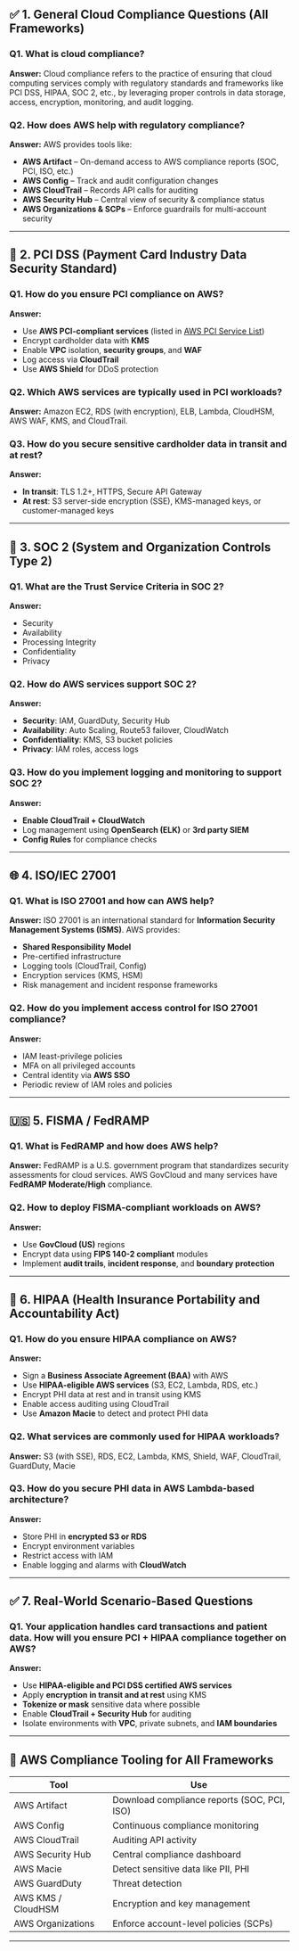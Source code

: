 ## ✅ **1. General Cloud Compliance Questions (All Frameworks)**

### Q1. What is cloud compliance?

**Answer:** Cloud compliance refers to the practice of ensuring that cloud computing services comply with regulatory standards and frameworks like PCI DSS, HIPAA, SOC 2, etc., by leveraging proper controls in data storage, access, encryption, monitoring, and audit logging.

### Q2. How does AWS help with regulatory compliance?

**Answer:** AWS provides tools like:

* **AWS Artifact** – On-demand access to AWS compliance reports (SOC, PCI, ISO, etc.)
* **AWS Config** – Track and audit configuration changes
* **AWS CloudTrail** – Records API calls for auditing
* **AWS Security Hub** – Central view of security & compliance status
* **AWS Organizations & SCPs** – Enforce guardrails for multi-account security

---

## 🔐 **2. PCI DSS (Payment Card Industry Data Security Standard)**

### Q1. How do you ensure PCI compliance on AWS?

**Answer:**

* Use **AWS PCI-compliant services** (listed in [AWS PCI Service List](https://aws.amazon.com/compliance/pci-dss-level-1-faqs/))
* Encrypt cardholder data with **KMS**
* Enable **VPC** isolation, **security groups**, and **WAF**
* Log access via **CloudTrail**
* Use **AWS Shield** for DDoS protection

### Q2. Which AWS services are typically used in PCI workloads?

**Answer:** Amazon EC2, RDS (with encryption), ELB, Lambda, CloudHSM, AWS WAF, KMS, and CloudTrail.

### Q3. How do you secure sensitive cardholder data in transit and at rest?

**Answer:**

* **In transit**: TLS 1.2+, HTTPS, Secure API Gateway
* **At rest**: S3 server-side encryption (SSE), KMS-managed keys, or customer-managed keys

---

## 📜 **3. SOC 2 (System and Organization Controls Type 2)**

### Q1. What are the Trust Service Criteria in SOC 2?

**Answer:**

* Security
* Availability
* Processing Integrity
* Confidentiality
* Privacy

### Q2. How do AWS services support SOC 2?

**Answer:**

* **Security**: IAM, GuardDuty, Security Hub
* **Availability**: Auto Scaling, Route53 failover, CloudWatch
* **Confidentiality**: KMS, S3 bucket policies
* **Privacy**: IAM roles, access logs

### Q3. How do you implement logging and monitoring to support SOC 2?

**Answer:**

* **Enable CloudTrail + CloudWatch**
* Log management using **OpenSearch (ELK)** or **3rd party SIEM**
* **Config Rules** for compliance checks

---

## 🌐 **4. ISO/IEC 27001**

### Q1. What is ISO 27001 and how can AWS help?

**Answer:** ISO 27001 is an international standard for **Information Security Management Systems (ISMS)**. AWS provides:

* **Shared Responsibility Model**
* Pre-certified infrastructure
* Logging tools (CloudTrail, Config)
* Encryption services (KMS, HSM)
* Risk management and incident response frameworks

### Q2. How do you implement access control for ISO 27001 compliance?

**Answer:**

* IAM least-privilege policies
* MFA on all privileged accounts
* Central identity via **AWS SSO**
* Periodic review of IAM roles and policies

---

## 🇺🇸 **5. FISMA / FedRAMP**

### Q1. What is FedRAMP and how does AWS help?

**Answer:** FedRAMP is a U.S. government program that standardizes security assessments for cloud services. AWS GovCloud and many services have **FedRAMP Moderate/High** compliance.

### Q2. How to deploy FISMA-compliant workloads on AWS?

**Answer:**

* Use **GovCloud (US)** regions
* Encrypt data using **FIPS 140-2 compliant** modules
* Implement **audit trails**, **incident response**, and **boundary protection**

---

## 🏥 **6. HIPAA (Health Insurance Portability and Accountability Act)**

### Q1. How do you ensure HIPAA compliance on AWS?

**Answer:**

* Sign a **Business Associate Agreement (BAA)** with AWS
* Use **HIPAA-eligible AWS services** (S3, EC2, Lambda, RDS, etc.)
* Encrypt PHI data at rest and in transit using KMS
* Enable access auditing using CloudTrail
* Use **Amazon Macie** to detect and protect PHI data

### Q2. What services are commonly used for HIPAA workloads?

**Answer:** S3 (with SSE), RDS, EC2, Lambda, KMS, Shield, WAF, CloudTrail, GuardDuty, Macie

### Q3. How do you secure PHI data in AWS Lambda-based architecture?

**Answer:**

* Store PHI in **encrypted S3 or RDS**
* Encrypt environment variables
* Restrict access with IAM
* Enable logging and alarms with **CloudWatch**

---

## ✅ **7. Real-World Scenario-Based Questions**

### Q1. Your application handles card transactions and patient data. How will you ensure PCI + HIPAA compliance together on AWS?

**Answer:**

* Use **HIPAA-eligible and PCI DSS certified AWS services**
* Apply **encryption in transit and at rest** using KMS
* **Tokenize or mask** sensitive data where possible
* Enable **CloudTrail + Security Hub** for auditing
* Isolate environments with **VPC**, private subnets, and **IAM boundaries**

---

## 🔧 AWS Compliance Tooling for All Frameworks

| Tool               | Use                                         |
| ------------------ | ------------------------------------------- |
| AWS Artifact       | Download compliance reports (SOC, PCI, ISO) |
| AWS Config         | Continuous compliance monitoring            |
| AWS CloudTrail     | Auditing API activity                       |
| AWS Security Hub   | Central compliance dashboard                |
| AWS Macie          | Detect sensitive data like PII, PHI         |
| AWS GuardDuty      | Threat detection                            |
| AWS KMS / CloudHSM | Encryption and key management               |
| AWS Organizations  | Enforce account-level policies (SCPs)       |

---

